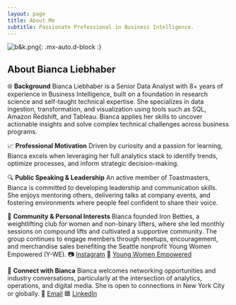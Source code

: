 ```yaml
---
layout: page
title: About Me
subtitle: Passionate Professional in Business Intelligence.
---
```


![b&k.png](https://biancaliebhaber.github.io/assets/img/b&k.png){: .mx-auto.d-block :}

## About Bianca Liebhaber

🌐 **Background**
Bianca Liebhaber is a Senior Data Analyst with 8+ years of experience in Business Intelligence, built on a foundation in research science and self-taught technical expertise. She specializes in data ingestion, transformation, and visualization using tools such as SQL, Amazon Redshift, and Tableau. Bianca applies her skills to uncover actionable insights and solve complex technical challenges across business programs.

📈 **Professional Motivation**
Driven by curiosity and a passion for learning, Bianca excels when leveraging her full analytics stack to identify trends, optimize processes, and inform strategic decision-making.

🔍 **Public Speaking & Leadership**
An active member of Toastmasters, Bianca is committed to developing leadership and communication skills. She enjoys mentoring others, delivering talks at company events, and fostering environments where people feel confident to share their voice.

💪 **Community & Personal Interests**
Bianca founded Iron Betties, a weightlifting club for women and non-binary lifters, where she led monthly sessions on compound lifts and cultivated a supportive community. The group continues to engage members through meetups, encouragement, and merchandise sales benefiting the Seattle nonprofit Young Women Empowered (Y-WE).
📷 [Instagram](https://www.instagram.com/ironbetties/)
💛 [Young Women Empowered](https://youngwomenempowered.org/)

💬 **Connect with Bianca**
Bianca welcomes networking opportunities and industry conversations, particularly at the intersection of analytics, operations, and digital media. She is open to connections in New York City or globally.
📩 [Email](mailto:bianca.liebhaber@gmail.com)
🟦 [LinkedIn](https://www.linkedin.com/in/biancaliebhaber/)
